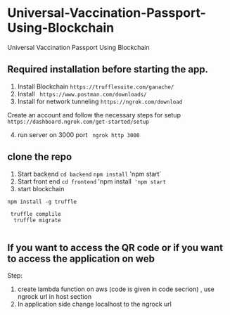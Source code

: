 # Universal-Vaccination-Passport-Using-Blockchain
Universal Vaccination Passport Using Blockchain

## Required installation before starting the app.

1. Install Blockchain  `https://trufflesuite.com/ganache/`
2. Install ` https://www.postman.com/downloads/`
3. Install for network tunneling `https://ngrok.com/download` 

Create an account and follow the necessary steps for setup `https://dashboard.ngrok.com/get-started/setup`

4. run server on 3000 port ` ngrok http 3000`


## clone the repo 
1. Start backend `cd backend`  `npm install` 'npm start`
2. Start front end `cd frontend` 'npm install` 'npm start`
3. start blockchain 

```
npm install -g truffle

 truffle complile
  truffle migrate 
  
  ```


## If you want to access the QR code or if you want to access the application on web

Step:
1. create lambda function on aws (code is given in code secrion) , use ngrock url in host section
2. In application side change localhost to the ngrock url
